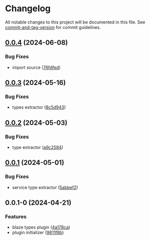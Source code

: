 # Changelog

All notable changes to this project will be documented in this file. See [commit-and-tag-version](https://github.com/absolute-version/commit-and-tag-version) for commit guidelines.

## [0.0.4](https://github.com/Busy-Hour-Studio/blaze-types/compare/v0.0.3...v0.0.4) (2024-06-08)


### Bug Fixes

* import source ([76fdfed](https://github.com/Busy-Hour-Studio/blaze-types/commit/76fdfedb97c9d55bc70f054ce4a38802283ccf3a))

## [0.0.3](https://github.com/Busy-Hour-Studio/blaze-types/compare/v0.0.2...v0.0.3) (2024-05-16)


### Bug Fixes

* types extractor ([8c5d943](https://github.com/Busy-Hour-Studio/blaze-types/commit/8c5d943b281649b4c166e99a307d37e67a864364))

## [0.0.2](https://github.com/Busy-Hour-Studio/blaze-types/compare/v0.0.1...v0.0.2) (2024-05-03)


### Bug Fixes

* type extractor ([a9c2584](https://github.com/Busy-Hour-Studio/blaze-types/commit/a9c25844a6deebcf01ff2af57acc6c21a49ab9e2))

## [0.0.1](https://github.com/Busy-Hour-Studio/blaze-types/compare/v0.0.1-0...v0.0.1) (2024-05-01)


### Bug Fixes

* service type extractor ([5abbef2](https://github.com/Busy-Hour-Studio/blaze-types/commit/5abbef2e54897087aff055c112960e737116e6ec))

## 0.0.1-0 (2024-04-21)


### Features

* blaze types plugin ([4a178ca](https://github.com/Busy-Hour-Studio/blaze-types/commit/4a178cafa07c55c0b064edc8fd1979aee775124b))
* plugin initializer ([9811f8b](https://github.com/Busy-Hour-Studio/blaze-types/commit/9811f8ba5e83ac81590ce20d88e61450066b9b47))
